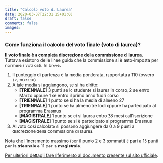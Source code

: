 ```yaml
---
title: "Calcolo voto di Laurea"
date: 2020-03-07T22:31:15+01:00
draft: false
comments: false
images:
---
```


### Come funziona il calcolo del voto finale (voto di laurea)?

**Il voto finale è a completa discrezione della commissione di laurea**. Tuttavia esistono delle
linee guida che la commissione si è auto-imposta per normare i voti dati. In breve:

1. Il punteggio di partenza è la media ponderata, rapportata a 110 (ovvero `(x/30)*110`)
2. A tale media si aggiungono, se si ha diritto:
   * **[TRIENNALE]** 3 punti se lo studente si laurea in corso, 2 se entro Marzo oppure 1 se entro il primo anno
   fuori corso
   * **[TRIENNALE]** 1 punto se si ha la media di almeno 27
   * **[TRIENNALE]** 1 punto se ha almeno tre lodi oppure ha partecipato al programma Erasmus
   * **[MAGISTRALE]** 1 punto se ci si laurea entro 28 mesi dall'iscrizione
   * **[MAGISTRALE]** 1 punto se si è partecipato al programma Erasmus
3. Al voto così calcolato si possono aggiungere da 0 a 9 punti a discrezione della commissione
di laurea.

Nota che l'incremento massimo (per il punto 2 e 3 sommati) è pari a 13 punti per la **triennale** e 11 per la **magistrale**.

[Per ulteriori dettagli fare riferimento al documento presente sul sito ufficiale](https://www.studiareinformatica.uniroma1.it/sites/default/files/Calcolo%20voto-laurea%20.pdf).